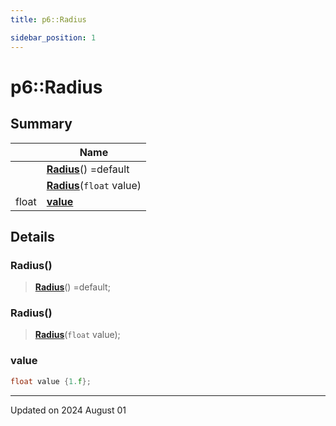 ```yaml
---
title: p6::Radius

sidebar_position: 1
---
```


# p6::Radius







## Summary

|                | Name           |
| -------------- | -------------- |
| | **[Radius](/reference/Types/radius#radius)**() =default |
| | **[Radius](/reference/Types/radius#radius)**(`float` value) |
| float | **[value](/reference/Types/radius#value)**  |

## Details


### Radius()

> **[Radius](/reference/Types/radius#radius)**() =default;



### Radius()

> **[Radius](/reference/Types/radius#radius)**(`float` value);





### value

```cpp
float value {1.f};
```


-------------------------------

Updated on 2024 August 01